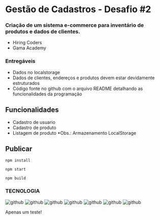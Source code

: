 # Gestão de Cadastros - Desafio #2
### Criação de um sistema e-commerce para inventário de produtos e dados de clientes.
- Hiring Coders
- Gama Academy


### Entregáveis
- Dados no localstorage
- Dados de clientes, endereços e produtos devem estar devidamente estruturados
- Código fonte no github com o arquivo README detalhando as funcionalidades da programação

## Funcionalidades
- Cadastro de usuario
- Cadastro de produto
- Listagem de produto
*Obs.: Armazenamento LocalStorage
    
## Publicar
`npm install`

`npm start`

`npm build`

 ### TECNOLOGIA
 ![github](https://img.shields.io/badge/HTML5-E34F26?style=for-the-badge&logo=html5&logoColor=white) 
 ![github](https://img.shields.io/badge/css3-1572B6?style=for-the-badge&logo=css3&logoColor=white) 
 ![github](https://img.shields.io/badge/Javascript-F7DF1E?style=for-the-badge&logo=javascript&logoColor=white)
 ![github](https://img.shields.io/badge/typescript-0076C6?style=for-the-badge&logo=typescript&logoColor=white)
 ![github](https://img.shields.io/badge/React-0076C6?style=for-the-badge&logo=React&logoColor=white)
 ![github](https://img.shields.io/badge/GITHUB-000000?style=for-the-badge&logo=github&logoColor=white)
 ![github](https://img.shields.io/badge/VSCODE-0076C6?style=for-the-badge&logo=visualstudiocode&logoColor=white)

 Apenas um teste!